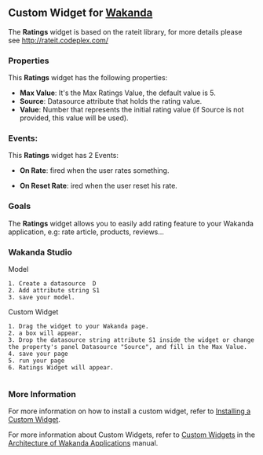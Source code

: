 ## Custom Widget for [Wakanda](http://wakanda.org)
The __Ratings__ widget is based on the rateit library, for more details please see http://rateit.codeplex.com/ 


### Properties
This __Ratings__ widget has the following properties: 

* __Max Value__: It's the Max Ratings Value, the default value is 5.
* __Source__: Datasource attribute that holds the rating value.
* __Value__: Number that represents the initial rating value (if Source is not provided, this value will be used).

### Events:

This __Ratings__ widget has 2 Events:

* __On Rate__: fired when the user rates something.

* __On Reset Rate__: ired when the user reset his rate.

### Goals
The __Ratings__ widget allows you to easily add rating feature to your Wakanda application, e.g: rate article, products, reviews...



### Wakanda Studio

Model
```
1. Create a datasource  D
2. Add attribute string S1
3. save your model. 

```

Custom Widget
```
1. Drag the widget to your Wakanda page. 
2. a box will appear.
3. Drop the datasource string attribute S1 inside the widget or change the property's panel Datasource "Source", and fill in the Max Value.
4. save your page
5. run your page 
6. Ratings Widget will appear.
 
```

### More Information
For more information on how to install a custom widget, refer to [Installing a Custom Widget](http://doc.wakanda.org/WakandaStudio0/help/Title/en/page3869.html#1027761).

For more information about Custom Widgets, refer to [Custom Widgets](http://doc.wakanda.org/Wakanda0.v5/help/Title/en/page3863.html "Custom Widgets") in the [Architecture of Wakanda Applications](http://doc.wakanda.org/Wakanda0.v5/help/Title/en/page3844.html "Architecture of Wakanda Applications") manual.
